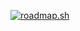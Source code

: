 [![roadmap.sh](https://api.roadmap.sh/v1-badge/tall/64c90510c3203c879320abee?variant=dark&roadmaps=react%2Cfrontend%2Ccomputer-science)](https://roadmap.sh)
<!---
theresnoexit/theresnoexit is a ✨ special ✨ repository because its `README.md` (this file) appears on your GitHub profile.
You can click the Preview link to take a look at your changes.
--->
